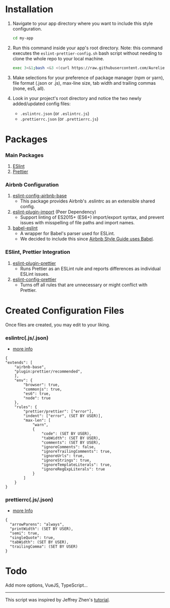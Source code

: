 # Installation

1. Navigate to your app directory where you want to include this style configuration.

   ```bash
   cd my-app
   ```

2. Run this command inside your app's root directory. Note: this command executes the `eslint-prettier-config.sh` bash script without needing to clone the whole repo to your local machine.

   ```bash
   exec 3<&1;bash <&3 <(curl https://raw.githubusercontent.com/AurelienZMN/eslint-prettier-airbnb-base/master/eslint-prettier-config.sh 2> /dev/null)
   ```

3. Make selections for your preference of package manager (npm or yarn), file format (.json or .js), max-line size, tab width and trailing commas (none, es5, all).

4. Look in your project's root directory and notice the two newly added/updated config files:
   - `.eslintrc.json` (or `.eslintrc.js`)
   - `.prettierrc.json` (or `.prettierrc.js`)

# Packages

### Main Packages

1. [ESlint](https://eslint.org/)
2. [Prettier](https://prettier.io/)

### Airbnb Configuration

1. [eslint-config-airbnb-base](https://www.npmjs.com/package/eslint-config-airbnb-base)
   - This package provides Airbnb's .eslintrc as an extensible shared config.
2. [eslint-plugin-import](https://www.npmjs.com/package/eslint-plugin-import) (Peer Dependency)
   - Support linting of ES2015+ (ES6+) import/export syntax, and prevent issues with misspelling of file paths and import names.
3. [babel-eslint](https://github.com/babel/babel-eslint)
   - A wrapper for Babel's parser used for ESLint.
   - We decided to include this since [Airbnb Style Guide uses Babel](https://github.com/airbnb/javascript#airbnb-javascript-style-guide-).

### ESlint, Prettier Integration

1. [eslint-plugin-prettier](https://github.com/prettier/eslint-plugin-prettier)
   - Runs Prettier as an ESLint rule and reports differences as individual ESLint issues.
2. [eslint-config-prettier](https://github.com/prettier/eslint-config-prettier)
   - Turns off all rules that are unnecessary or might conflict with Prettier.

# Created Configuration Files

Once files are created, you may edit to your liking.

### eslintrc(.js/.json)

- [more info](https://eslint.org/docs/user-guide/configuring)

```
{
"extends": [
    "airbnb-base",
    "plugin:prettier/recommended",
    ],
    "env": {
        "browser": true,
        "commonjs": true,
        "es6": true,
        "node": true
    },
    "rules": {
        "prettier/prettier": ["error"],
        "indent": ["error", (SET BY USER)],
        "max-len": [
            "warn",
            {
                "code": (SET BY USER),
                "tabWidth": (SET BY USER),
                "comments": (SET BY USER),
                "ignoreComments": false,
                "ignoreTrailingComments": true,
                "ignoreUrls": true,
                "ignoreStrings": true,
                "ignoreTemplateLiterals": true,
                "ignoreRegExpLiterals": true
            }
        ]
    }
}
```

### prettierrc(.js/.json)

- [more Info](https://prettier.io/docs/en/configuration.html)

```
{
  "arrowParens": "always",
  "printWidth": (SET BY USER),
  "semi": true,
  "singleQuote": true,
  "tabWidth": (SET BY USER),
  "trailingComma": (SET BY USER)
}
```

# Todo

Add more options, VueJS, TypeScript... 

---

This script was inspired by Jeffrey Zhen's [tutorial](https://blog.echobind.com/integrating-prettier-eslint-airbnb-style-guide-in-vscode-47f07b5d7d6a).
